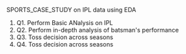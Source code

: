 SPORTS_CASE_STUDY on IPL data using EDA
<ol>
  <li>Q1. Perform Basic ANalysis on IPL</li>
  <li>Q2. Perform in-depth analysis of batsman's performance</li>
  <li>Q3. Toss decision across seasons</li>
<li>Q4. Toss decision across seasons</li>

</ol>
